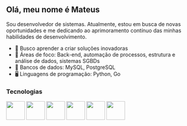 ## Olá, meu nome é Mateus
Sou desenvolvedor de sistemas. Atualmente, estou em busca de novas oportunidades e me dedicando ao aprimoramento contínuo das minhas habilidades de desenvolvimento.

- 🧠 Busco aprender a criar soluções inovadoras
- 🤖 Áreas de foco: Back-end, automação de processos, estrutura e análise de dados, sistemas SGBDs
- 📁 Bancos de dados: MySQL, PostgreSQL
- 🖥️ Linguagens de programação: Python, Go

### Tecnologias

<div diplay ='inine'>
<img width='50' height='50' src="https://cdn.jsdelivr.net/gh/devicons/devicon/icons/python/python-original.svg" />
<img width='50' height='50'  src="https://cdn.jsdelivr.net/gh/devicons/devicon/icons/pandas/pandas-original.svg" />
<img width='50' height='50'  src="https://cdn.jsdelivr.net/gh/devicons/devicon/icons/numpy/numpy-original.svg" />
<img width='50' height='50' src="https://cdn.jsdelivr.net/gh/devicons/devicon/icons/go/go-original.svg" />
<img width='50' height='50' src="https://cdn.jsdelivr.net/gh/devicons/devicon/icons/mysql/mysql-original.svg" />
<img width='50' height='50' src="https://cdn.jsdelivr.net/gh/devicons/devicon/icons/postgresql/postgresql-original.svg" />
<div>
          


